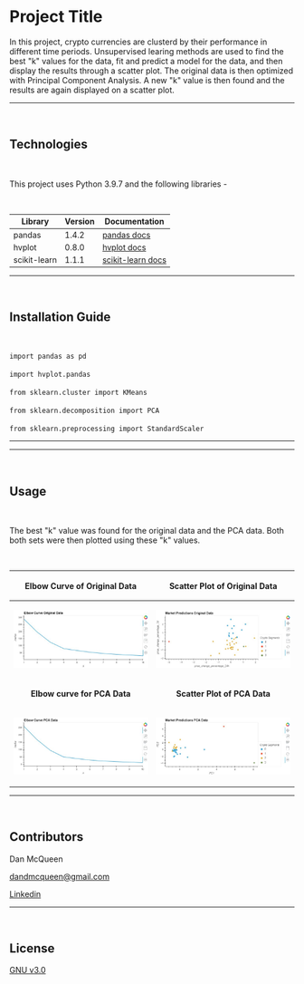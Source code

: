 # Project Title

In this project, crypto currencies are clusterd by their performance in different time periods.  Unsupervised learing methods are used to find the best "k"
values for the data, fit and predict a model for the data, and then display the results through a scatter plot.  The original data is then optimized with 
Principal Component Analysis. A new "k" value is then found and the results are again displayed on a scatter plot.

---

<br/>

## Technologies

<br/>

This project uses Python 3.9.7 and the following libraries - 

<br/>

| Library | Version | Documentation
|----|----|---|
| pandas |1.4.2| [pandas docs](https://pandas.pydata.org/docs)
| hvplot |0.8.0| [hvplot docs](https://hvplot.holoviz.org/)
| scikit-learn |1.1.1| [scikit-learn docs](https://scikit-learn.org/stable/)

---

<br/>

## Installation Guide

<br/>

```
import pandas as pd

import hvplot.pandas

from sklearn.cluster import KMeans

from sklearn.decomposition import PCA

from sklearn.preprocessing import StandardScaler
```
---

---

<br/>

## Usage

<br/>

The best "k" value was found for the original data and the PCA data.  Both both sets were then plotted using these "k" values.

<br/>

|<p align="center">Elbow Curve of Original Data</p>|<p align="center">Scatter Plot of Original Data</p>|
|---|---|
|<p align="center"><img src="images/elbow_original.JPG"/></p>|<p align="center"><img src="images/market_original.JPG"/>
|<p align="center">**Elbow curve for PCA Data**</p>|<p align="center">**Scatter Plot of PCA Data**</p>|
|<p align="center"><img src="images/elbow_pca.JPG"/>|<p align="center"><img src="images/market_pca.JPG"/>|

---

<br/>

## Contributors

Dan McQueen

dandmcqueen@gmail.com

[Linkedin](https://www.linkedin.com/in/dan-mcqueen-4a5980238/)

---

<br/>

## License

[GNU v3.0](LICENSE)
